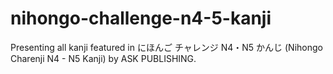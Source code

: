 # nihongo-challenge-n4-5-kanji
Presenting all kanji featured in にほんご チャレンジ N4・N5 かんじ (Nihongo Charenji N4 - N5 Kanji) by ASK PUBLISHING.
